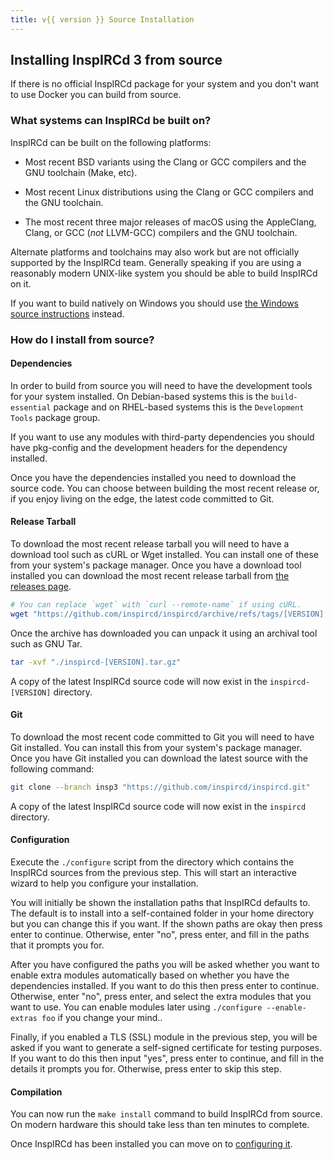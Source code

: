 ```yaml
---
title: v{{ version }} Source Installation
---
```


## Installing InspIRCd 3 from source

If there is no official InspIRCd package for your system and you don't want to use Docker you can build from source.

### What systems can InspIRCd be built on?

InspIRCd can be built on the following platforms:

- Most recent BSD variants using the Clang or GCC compilers and the GNU toolchain (Make, etc).

- Most recent Linux distributions using the Clang or GCC compilers and the GNU toolchain.

- The most recent three major releases of macOS using the AppleClang, Clang, or GCC (*not* LLVM-GCC) compilers and the GNU toolchain.

Alternate platforms and toolchains may also work but are not officially supported by the InspIRCd team. Generally speaking if you are using a reasonably modern UNIX-like system you should be able to build InspIRCd on it.

If you want to build natively on Windows you should use [the Windows source instructions](/3/installation/windows-source) instead.

### How do I install from source?

#### Dependencies

In order to build from source you will need to have the development tools for your system installed. On Debian-based systems this is the `build-essential` package and on RHEL-based systems this is the `Development Tools` package group.

If you want to use any modules with third-party dependencies you should have pkg-config and the development headers for the dependency installed.

Once you have the dependencies installed you need to download the source code. You can choose between building the most recent release or, if you enjoy living on the edge, the latest code committed to Git.

#### Release Tarball

To download the most recent release tarball you will need to have a download tool such as cURL or Wget installed. You can install one of these from your system's package manager. Once you have a download tool installed you can download the most recent release tarball from [the releases page](https://github.com/inspircd/inspircd/releases/latest).

```sh
# You can replace `wget` with `curl --remote-name` if using cURL.
wget "https://github.com/inspircd/inspircd/archive/refs/tags/[VERSION].tar.gz"
```

Once the archive has downloaded you can unpack it using an archival tool such as GNU Tar.

```sh
tar -xvf "./inspircd-[VERSION].tar.gz"
```

A copy of the latest InspIRCd source code will now exist in the `inspircd-[VERSION]` directory.

#### Git

To download the most recent code committed to Git you will need to have Git installed. You can install this from your system's package manager. Once you have Git installed you can download the latest source with the following command:

```sh
git clone --branch insp3 "https://github.com/inspircd/inspircd.git"
```

A copy of the latest InspIRCd source code will now exist in the `inspircd` directory.

#### Configuration

Execute the `./configure` script from the directory which contains the InspIRCd sources from the previous step. This will start an interactive wizard to help you configure your installation.

You will initially be shown the installation paths that InspIRCd defaults to. The default is to install into a self-contained folder in your home directory but you can change this if you want. If the shown paths are okay then press enter to continue. Otherwise, enter "no", press enter, and fill in the paths that it prompts you for.

After you have configured the paths you will be asked whether you want to enable extra modules automatically based on whether you have the dependencies installed. If you want to do this then press enter to continue. Otherwise, enter "no", press enter, and select the extra modules that you want to use. You can enable modules later using `./configure --enable-extras foo` if you change your mind..

Finally, if you enabled a TLS (SSL) module in the previous step, you will be asked if you want to generate a self-signed certificate for testing purposes. If you want to do this then input "yes", press enter to continue, and fill in the details it prompts you for. Otherwise, press enter to skip this step.

#### Compilation

You can now run the `make install` command to build InspIRCd from source. On modern hardware this should take less than ten minutes to complete.

Once InspIRCd has been installed you can move on to [configuring it](/3/configuration).
